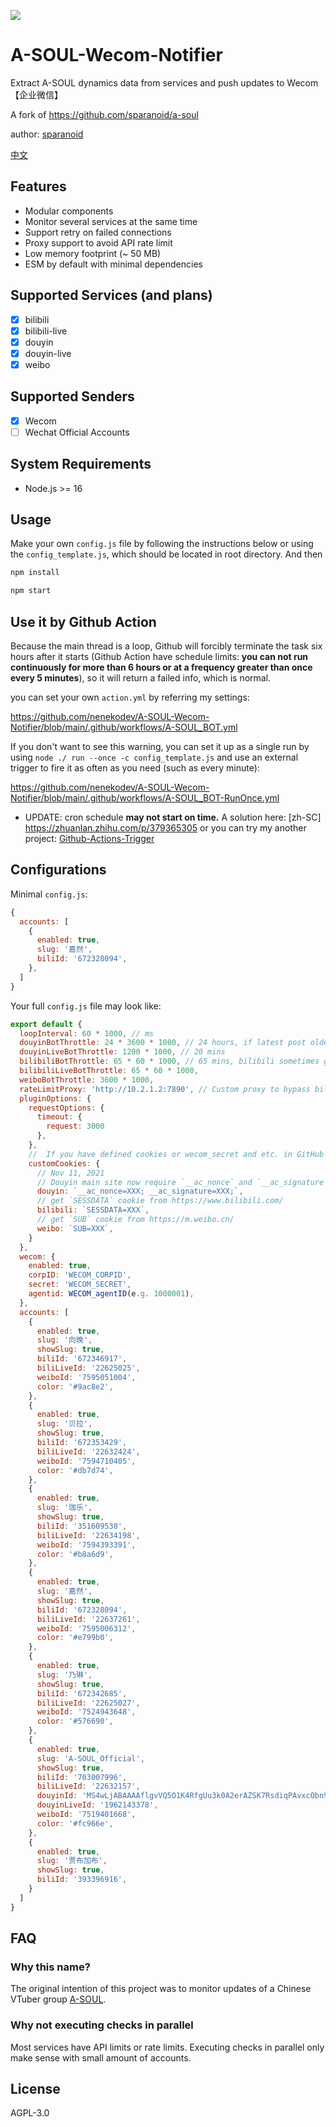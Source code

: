 ![](https://s1.ax1x.com/2022/05/09/OJcCIf.gif)

# A-SOUL-Wecom-Notifier

Extract A-SOUL dynamics data from services and push updates to Wecom【企业微信】

A fork of https://github.com/sparanoid/a-soul

author: [sparanoid](https://github.com/sparanoid/)

[中文](https://github.com/nenekodev/A-SOUL-Wecom-Notifier/blob/main/README_zh.md)

## Features

- Modular components
- Monitor several services at the same time
- Support retry on failed connections
- Proxy support to avoid API rate limit
- Low memory footprint (~ 50 MB)
- ESM by default with minimal dependencies

## Supported Services (and plans)

- [x] bilibili
- [x] bilibili-live
- [x] douyin
- [x] douyin-live
- [x] weibo

## Supported Senders

- [x] Wecom
- [ ] Wechat Official Accounts

## System Requirements

- Node.js >= 16

## Usage

Make your own `config.js` file by following the instructions below or using the `config_template.js`, which should be located in root directory. And then

```bash
npm install

npm start
```

## Use it by Github Action

Because the main thread is a loop, Github will forcibly terminate the task six hours after it starts (Github Action have schedule limits: **you can not run continuously for more than 6 hours or at a frequency greater than once every 5 minutes**), so it will return a failed info, which is normal. 

you can set your own `action.yml` by referring my settings:

https://github.com/nenekodev/A-SOUL-Wecom-Notifier/blob/main/.github/workflows/A-SOUL_BOT.yml

If you don't want to see this warning, you can set it up as a single run by using `node ./ run --once -c config_template.js` and use an external trigger to fire it as often as you need (such as every minute):

https://github.com/nenekodev/A-SOUL-Wecom-Notifier/blob/main/.github/workflows/A-SOUL_BOT-RunOnce.yml

- UPDATE: cron schedule **may not start on time.** A solution here: [zh-SC] https://zhuanlan.zhihu.com/p/379365305 or you can try my another project: [Github-Actions-Trigger](https://github.com/nenekodev/Github-Actions-Trigger)


## Configurations

Minimal `config.js`:

```js
{
  accounts: [
    {
      enabled: true,
      slug: '嘉然',
      biliId: '672328094',
    },
  ]
}
```

Your full `config.js` file may look like:

```js
export default {
  loopInterval: 60 * 1000, // ms
  douyinBotThrottle: 24 * 3600 * 1000, // 24 hours, if latest post older than this value, do not send notifications
  douyinLiveBotThrottle: 1200 * 1000, // 20 mins
  bilibiliBotThrottle: 65 * 60 * 1000, // 65 mins, bilibili sometimes got limit rate for 60 mins.
  bilibiliLiveBotThrottle: 65 * 60 * 1000,
  weiboBotThrottle: 3600 * 1000,
  rateLimitProxy: 'http://10.2.1.2:7890', // Custom proxy to bypass bilibili API rate limit
  pluginOptions: {
    requestOptions: {
      timeout: {
        request: 3000
      },
    },
    //  If you have defined cookies or wecom_secret and etc. in GitHub secrets DO NOT redifine below.
    customCookies: {
      // Nov 11, 2021
      // Douyin main site now require `__ac_nonce` and `__ac_signature` to work
      douyin: `__ac_nonce=XXX; __ac_signature=XXX;`,
      // get `SESSDATA` cookie from https://www.bilibili.com/
      bilibili: `SESSDATA=XXX`,
      // get `SUB` cookie from https://m.weibo.cn/
      weibo: `SUB=XXX`,
    }
  },
  wecom: {
    enabled: true,
    corpID: 'WECOM_CORPID',
    secret: 'WECOM_SECRET',
    agentid: WECOM_agentID(e.g. 1000001),
  },
  accounts: [
    {
      enabled: true,
      slug: '向晚',
      showSlug: true,
      biliId: '672346917',
      biliLiveId: '22625025',
      weiboId: '7595051004',
      color: '#9ac8e2',
    },
    {
      enabled: true,
      slug: '贝拉',
      showSlug: true,
      biliId: '672353429',
      biliLiveId: '22632424',
      weiboId: '7594710405',
      color: '#db7d74',
    },
    {
      enabled: true,
      slug: '珈乐',
      showSlug: true,
      biliId: '351609538',
      biliLiveId: '22634198',
      weiboId: '7594393391',
      color: '#b8a6d9',
    },
    {
      enabled: true,
      slug: '嘉然',
      showSlug: true,
      biliId: '672328094',
      biliLiveId: '22637261',
      weiboId: '7595006312',
      color: '#e799b0',
    },
    {
      enabled: true,
      slug: '乃琳',
      showSlug: true,
      biliId: '672342685',
      biliLiveId: '22625027',
      weiboId: '7524943648',
      color: '#576690',
    },
    {
      enabled: true,
      slug: 'A-SOUL_Official',
      showSlug: true,
      biliId: '703007996',
      biliLiveId: '22632157',
      douyinId: 'MS4wLjABAAAAflgvVQ5O1K4RfgUu3k0A2erAZSK7RsdiqPAvxcObn93x2vk4SKk1eUb6l_D4MX-n',
      douyinLiveId: '1962143378',
      weiboId: '7519401668',
      color: '#fc966e',
    },
    {
      enabled: true,
      slug: '贾布加布',
      showSlug: true,
      biliId: '393396916',
    }
  ]
}
```

## FAQ

### Why this name?

The original intention of this project was to monitor updates of a Chinese VTuber group [A-SOUL](https://virtualyoutuber.fandom.com/wiki/A-soul).

### Why not executing checks in parallel

Most services have API limits or rate limits. Executing checks in parallel only make sense with small amount of accounts.

## License

AGPL-3.0

